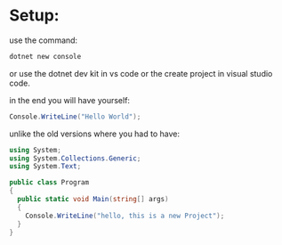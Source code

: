 <!-- @format -->

# Setup:

use the command:

```bash
dotnet new console
```

or use the dotnet dev kit in vs code or the create project in visual studio code.

in the end you will have yourself:

```csharp
Console.WriteLine("Hello World");
```

unlike the old versions where you had to have:

```csharp
using System;
using System.Collections.Generic;
using System.Text;

public class Program
{
  public static void Main(string[] args)
  {
    Console.WriteLine("hello, this is a new Project");
  }
}
```
